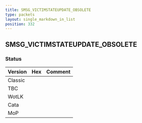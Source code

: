 ```yaml
---
title: SMSG_VICTIMSTATEUPDATE_OBSOLETE
type: packets
layout: single_markdown_in_list
position: 332
---
```


## SMSG_VICTIMSTATEUPDATE_OBSOLETE

### Status

Version | Hex | Comment
---------- | ---------- | ---------- 
Classic |  |  
TBC |  |  
WotLK |  |  
Cata |  |  
MoP |  |  